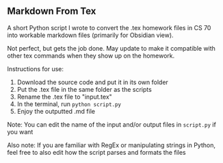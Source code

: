 ## Markdown From Tex

A short Python script I wrote to convert the .tex homework files in CS 70 into workable markdown files (primarily for Obsidian view).

Not perfect, but gets the job done.
May update to make it compatible with other tex commands when they show up on the homework.

Instructions for use:
1. Download the source code and put it in its own folder
2. Put the .tex file in the same folder as the scripts
3. Rename the .tex file to "input.tex"
4. In the terminal, run `python script.py`
5. Enjoy the outputted .md file

Note: You can edit the name of the input and/or output files in `script.py` if you want

Also note: If you are familiar with RegEx or manipulating strings in Python, feel free to also edit how the script parses and formats the files
